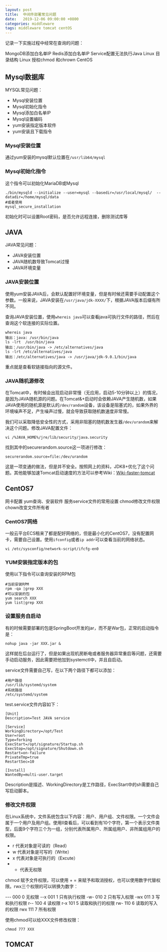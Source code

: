 ```yaml
---
layout: post
title:  中间件部署常见问题
date:   2019-12-06 09:00:00 +0800
categories: middleware
tags: middleware tomcat centOS
---
```



记录一下实施过程中经常在查询的问题：

MongoDB添加白名单IP
Redis添加白名单IP
Service配置无法执行Java
Linux 目录结构
Linux 授权chmod 和chrown
CentOS


## Mysql数据库

MYSQL常见问题：
* Mysql安装位置
* Mysql初始化指令
* Mysql添加白名单IP
* Mysql设置编码
* yum安装指定版本软件
* yum安装且下载指令

### Mysql安装位置

通过yum安装的mysql默认位置在``/usr/lib64/mysql``

### Mysql初始化指令

这个指令可以初始化MariaDB或Mysql
```
./bin/mysqld --initialize --user=mysql --basedir=/usr/local/mysql/  --datadir=/home/mysql/data
#或者使用
mysql_secure_installation
```
初始化时可以设置Root密码，是否允许远程连接，删除测试库等

## JAVA

JAVA常见问题：
* JAVA安装位置
* JAVA随机数导致Tomcat过慢
* JAVA环境变量

### JAVA安装位置

使用yum安装JAVA后，会默认配置好环境变量，但是有时候还需要手动配置这个参数。一般来说，JAVA安装在``/usr/java/jdk-XXXX/``下，根据JAVA版本后缀有所不同。

查询JAVA安装位置，使用``whereis java``可以查看java可执行文件的路径，然后在查询这个软连接的实际位置。

```
whereis java
输出：java: /usr/bin/java
ls -lrt  /usr/bin/java
输出：/usr/bin/java -> /etc/alternatives/java
ls -lrt /etc/alternatives/java
输出：/etc/alternatives/java -> /usr/java/jdk-9.0.1/bin/java
```

重点就是查看软链接指向的源文件。

### JAVA随机源修改

在Tomcat中，有时候会出现启动非常慢（无应用，启动5-10分钟以上）的情况，是因为JAVA随机源的问题。在Tomcat&+启动时会依赖JAVA产生随机数，如果JAVA使用的随机源是默认的``/dev/random``设备，该设备是阻塞式的，如果外界的环境噪声不足，产生噪声过慢，就会导致获取随机数速度非常慢。

我们可以采取降低安全性的方式，采用非阻塞的随机数发生器``/dev/urandom``来解决这个问题。修改JAVA配置文件：

```
vi /%JAVA_HOME%/jre/lib/security/java.security 
```

找到其中的securerandom.source这一项进行修改：

```
securerandom.source=file:/dev/urandom
```

这是一项变通的做法，但是并不安全。按照网上的资料，JDK8+优化了这个问题。其他能够加速Tomcat启动速度的方法可以参考Wiki：[Wiki-faster-tomcat][Wiki-faster-tomcat]

## CentOS7

网卡配置
yum查询、安装软件
服务service文件的常用设置
chmod修改文件权限
chown改变文件所有者


### CentOS7网络

一般云平台ECS租来了都是配好网络的，但是最小化的CentOS7，没有配置网卡，需要自己设置。使用``ifconfig``或者``ip addr``可以查看当前的网络状态。

```
vi /etc/sysconfig/network-script/ifcfg-en0
```

### YUM安装指定版本的包

使用以下指令可以查询安装的RPM包

```
#当前安装RPM
rpm -qa |grep XXX
#可以安装的包
yum search XXX
yum list|grep XXX
```

### 设置服务自启动

有的时候需要部署的包是SpringBoot开发的jar，而不是War包，正常的启动指令是：

```
nohup java -jar XXX.jar &
```
这样就在后台运行了，但是如果出现机房断电或者服务器异常重启等问题，还需要手动启动服务，因此需要把他加到systemctl中，并且自启动。

service文件需要自己写，在以下两个路径下都可以添加：

```
#用户路径
/usr/lib/systemd/system
#系统路径
/etc/systemd/system
```

test.service文件内容如下：
```
[Unit]
Description=Test JAVA service

[Service]
WorkingDirectory=/opt/Test
User=root
Type=forking
ExecStart=/opt/signature/Startup.sh
ExecStop=/opt/signature/Shutdown.sh
Restart=on-failure
PrivateTmp=true
RestartSec=10

[Install]
WantedBy=multi-user.target
```

Description是描述、WorkingDirectory是工作路径，ExecStart中的sh需要自己写启动脚本。

### 修改文件权限

在Linux系统中，文件系统包含以下内容：用户、用户组、文件权限。一个文件会属于一个用户及用户组。使用ll查看后，可以看到有10个字符，第一个表示文件类型，后面9个字符三个为一组，分别代表所属用户、所属组用户、非所属组用户的权限。

* r 代表对象是可读的（Read）
* w 代表对象是可写的（Write）
* x 代表对象是可执行的（Excute）
* - 代表无权限

chmod 赋予文件权限，可以使用 + = 来赋予和取消授权，也可以使用数字代替权限。rwx三个权限的可以转换为数字：

---	000	0	无权限
--x	001	1	只有执行权限
-w-	010	2	只有写入权限
-wx	011	3	写和执行权限
r--	100	4	读权限
r-x	101	5	读取和执行的权限
rw-	110	6	读取的写入的权限
rwx 111 7   所有权限

使用chmod可以给XXX文件修改权限：
```
chmod 777 XXX
```


## TOMCAT











[Wiki-faster-tomcat]: https://cwiki.apache.org/confluence/display/TOMCAT/HowTo+FasterStartUp
[linuxFile]: daibuchong 